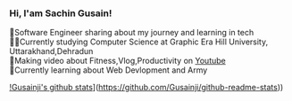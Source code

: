 ### Hi, I'am Sachin Gusain!

🙎Software Engineer sharing about my journey and learning in tech<br/>
🧑‍🎓Currently studying Computer Science at Graphic Era Hill University, Uttarakhand,Dehradun<br/>
🎨Making video about Fitness,Vlog,Productivity on [Youtube](https://www.youtube.com/@sachingusain6609)<br/>
💭Currently learning about Web Devlopment and Army<br/>

[!Gusainji's github stats](https://github-readme-stats.vercel.app/api?username=sachingusain)](https://github.com/Gusainji/github-readme-stats))
